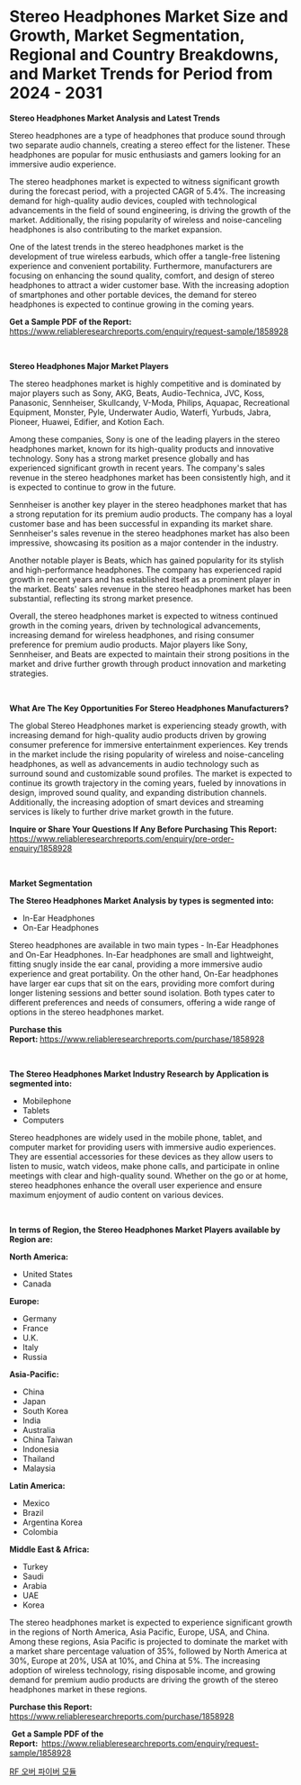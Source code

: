 <p><h1>Stereo Headphones Market Size and Growth, Market Segmentation, Regional and Country Breakdowns, and Market Trends for Period from 2024 -  2031</h1></p><p><strong>Stereo Headphones Market Analysis and Latest Trends</strong></p>
<p><p>Stereo headphones are a type of headphones that produce sound through two separate audio channels, creating a stereo effect for the listener. These headphones are popular for music enthusiasts and gamers looking for an immersive audio experience.</p><p>The stereo headphones market is expected to witness significant growth during the forecast period, with a projected CAGR of 5.4%. The increasing demand for high-quality audio devices, coupled with technological advancements in the field of sound engineering, is driving the growth of the market. Additionally, the rising popularity of wireless and noise-canceling headphones is also contributing to the market expansion.</p><p>One of the latest trends in the stereo headphones market is the development of true wireless earbuds, which offer a tangle-free listening experience and convenient portability. Furthermore, manufacturers are focusing on enhancing the sound quality, comfort, and design of stereo headphones to attract a wider customer base. With the increasing adoption of smartphones and other portable devices, the demand for stereo headphones is expected to continue growing in the coming years.</p></p>
<p><strong>Get a Sample PDF of the Report:&nbsp;</strong> <a href="https://www.reliableresearchreports.com/enquiry/request-sample/1858928">https://www.reliableresearchreports.com/enquiry/request-sample/1858928</a></p>
<p>&nbsp;</p>
<p><strong>Stereo Headphones Major Market Players</strong></p>
<p><p>The stereo headphones market is highly competitive and is dominated by major players such as Sony, AKG, Beats, Audio-Technica, JVC, Koss, Panasonic, Sennheiser, Skullcandy, V-Moda, Philips, Aquapac, Recreational Equipment, Monster, Pyle, Underwater Audio, Waterfi, Yurbuds, Jabra, Pioneer, Huawei, Edifier, and Kotion Each.</p><p>Among these companies, Sony is one of the leading players in the stereo headphones market, known for its high-quality products and innovative technology. Sony has a strong market presence globally and has experienced significant growth in recent years. The company's sales revenue in the stereo headphones market has been consistently high, and it is expected to continue to grow in the future.</p><p>Sennheiser is another key player in the stereo headphones market that has a strong reputation for its premium audio products. The company has a loyal customer base and has been successful in expanding its market share. Sennheiser's sales revenue in the stereo headphones market has also been impressive, showcasing its position as a major contender in the industry.</p><p>Another notable player is Beats, which has gained popularity for its stylish and high-performance headphones. The company has experienced rapid growth in recent years and has established itself as a prominent player in the market. Beats' sales revenue in the stereo headphones market has been substantial, reflecting its strong market presence.</p><p>Overall, the stereo headphones market is expected to witness continued growth in the coming years, driven by technological advancements, increasing demand for wireless headphones, and rising consumer preference for premium audio products. Major players like Sony, Sennheiser, and Beats are expected to maintain their strong positions in the market and drive further growth through product innovation and marketing strategies.</p></p>
<p>&nbsp;</p>
<p><strong>What Are The Key Opportunities For Stereo Headphones Manufacturers?</strong></p>
<p><p>The global Stereo Headphones market is experiencing steady growth, with increasing demand for high-quality audio products driven by growing consumer preference for immersive entertainment experiences. Key trends in the market include the rising popularity of wireless and noise-canceling headphones, as well as advancements in audio technology such as surround sound and customizable sound profiles. The market is expected to continue its growth trajectory in the coming years, fueled by innovations in design, improved sound quality, and expanding distribution channels. Additionally, the increasing adoption of smart devices and streaming services is likely to further drive market growth in the future.</p></p>
<p><strong>Inquire or Share Your Questions If Any Before Purchasing This Report:</strong> <a href="https://www.reliableresearchreports.com/enquiry/pre-order-enquiry/1858928">https://www.reliableresearchreports.com/enquiry/pre-order-enquiry/1858928</a></p>
<p>&nbsp;</p>
<p><strong>Market Segmentation</strong></p>
<p><strong>The Stereo Headphones Market Analysis by types is segmented into:</strong></p>
<p><ul><li>In-Ear Headphones</li><li>On-Ear Headphones</li></ul></p>
<p><p>Stereo headphones are available in two main types - In-Ear Headphones and On-Ear Headphones. In-Ear headphones are small and lightweight, fitting snugly inside the ear canal, providing a more immersive audio experience and great portability. On the other hand, On-Ear headphones have larger ear cups that sit on the ears, providing more comfort during longer listening sessions and better sound isolation. Both types cater to different preferences and needs of consumers, offering a wide range of options in the stereo headphones market.</p></p>
<p><strong>Purchase this Report:&nbsp;</strong><a href="https://www.reliableresearchreports.com/purchase/1858928">https://www.reliableresearchreports.com/purchase/1858928</a></p>
<p>&nbsp;</p>
<p><strong>The Stereo Headphones Market Industry Research by Application is segmented into:</strong></p>
<p><ul><li>Mobilephone</li><li>Tablets</li><li>Computers</li></ul></p>
<p><p>Stereo headphones are widely used in the mobile phone, tablet, and computer market for providing users with immersive audio experiences. They are essential accessories for these devices as they allow users to listen to music, watch videos, make phone calls, and participate in online meetings with clear and high-quality sound. Whether on the go or at home, stereo headphones enhance the overall user experience and ensure maximum enjoyment of audio content on various devices.</p></p>
<p>&nbsp;</p>
<p><strong>In terms of Region, the Stereo Headphones Market Players available by Region are:</strong></p>
<p>
    <p> <strong> North America: </strong>
        <ul>
            <li>United States</li>
            <li>Canada</li>
        </ul>
        </p> 
    <p> <strong> Europe: </strong>
        <ul>
            <li>Germany</li>
            <li>France</li>
            <li>U.K.</li>
            <li>Italy</li>
            <li>Russia</li>
        </ul>
        </p> 
    <p> <strong> Asia-Pacific: </strong>
        <ul>
            <li>China</li>
            <li>Japan</li>
            <li>South Korea</li>
            <li>India</li>
            <li>Australia</li>
            <li>China Taiwan</li>
            <li>Indonesia</li>
            <li>Thailand</li>
            <li>Malaysia</li>
        </ul>
        </p> 
    <p> <strong> Latin America: </strong>
        <ul>
            <li>Mexico</li>
            <li>Brazil</li>
            <li>Argentina Korea</li>
            <li>Colombia</li>
        </ul>
        </p> 
    <p> <strong> Middle East & Africa: </strong>
        <ul>
            <li>Turkey</li>
            <li>Saudi</li>
            <li>Arabia</li>
            <li>UAE</li>
            <li>Korea</li>
        </ul>
    </p>
    </p>
<p><p>The stereo headphones market is expected to experience significant growth in the regions of North America, Asia Pacific, Europe, USA, and China. Among these regions, Asia Pacific is projected to dominate the market with a market share percentage valuation of 35%, followed by North America at 30%, Europe at 20%, USA at 10%, and China at 5%. The increasing adoption of wireless technology, rising disposable income, and growing demand for premium audio products are driving the growth of the stereo headphones market in these regions.</p></p>
<p><strong>Purchase this Report: </strong><a href="https://www.reliableresearchreports.com/purchase/1858928">https://www.reliableresearchreports.com/purchase/1858928</a></p>
<p>&nbsp;<strong>Get a Sample PDF of the Report:&nbsp;&nbsp;</strong><a href="https://www.reliableresearchreports.com/enquiry/request-sample/1858928">https://www.reliableresearchreports.com/enquiry/request-sample/1858928</a></p>
<p><strong></strong></p>
<p><p><a href="https://medium.com/@sandubujor71/rf-%EC%98%A4%EB%B2%84-%ED%8C%8C%EC%9D%B4%EB%B2%84-%EB%AA%A8%EB%93%88-%EC%8B%9C%EC%9E%A5-%EB%B3%B4%EA%B3%A0%EC%84%9C%EB%8A%94%EC%9D%B4-%EC%8B%9C%EC%9E%A5%EC%9D%98-%EC%B5%9C%EC%8B%A0-%ED%8A%B8%EB%A0%8C%EB%93%9C-%EB%B0%8F-%EC%84%B1%EC%9E%A5-%EA%B8%B0%ED%9A%8C%EB%A5%BC-%EB%B3%B4%EC%97%AC%EC%A4%8D%EB%8B%88%EB%8B%A4-4a4c474262c9">RF 오버 파이버 모듈</a></p></p>